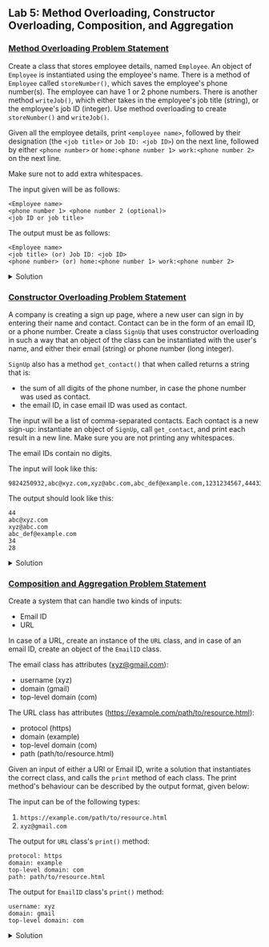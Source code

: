 ## Lab 5: Method Overloading, Constructor Overloading, Composition, and Aggregation

### [Method Overloading Problem Statement](https://www.hackerrank.com/contests/ooadj-lab-week-5/challenges/method-overloading-ooadj)

Create a class that stores employee details, named `Employee`. An object of `Employee` is instantiated using the employee's name.
There is a method of `Employee` called `storeNumber()`, which saves the employee's phone number(s).
The employee can have 1 or 2 phone numbers.
There is another method `writeJob()`, which either takes in the employee's job title (string), or the employee's job ID (integer).
Use method overloading to create `storeNumber()` and `writeJob()`.

Given all the employee details, print `<employee name>`, followed by their designation (the `<job title>` or `Job ID: <job ID>`) on the next line, followed by either `<phone number>` or `home:<phone number 1> work:<phone number 2>` on the next line.

Make sure not to add extra whitespaces.

The input given will be as follows:
```
<Employee name>
<phone number 1> <phone number 2 (optional)>
<job ID or job title>
```

The output must be as follows:
```
<Employee name>
<job title> (or) Job ID: <job ID>
<phone number> (or) home:<phone number 1> work:<phone number 2>
```

<details><summary>Solution</summary>

### Code

```java
import java.io.*;
import java.util.*;
import java.text.*;
import java.math.*;
import java.util.regex.*;

class SignUp {
    String email = "";
    long phone_num = -1;
    
    SignUp(String contact) {
        this.email = contact;
    }
    SignUp(long contact) {
        this.phone_num = contact;
    }
    String get_contact() {
        if(this.phone_num == -1) {
            return this.email;
        }
        else {
            long sum;
            for(sum=0; this.phone_num!=0; this.phone_num=this.phone_num/10) {  
                sum = sum + this.phone_num % 10;
            }
            return Long.toString(sum);
        }
    }
}

public class Solution {
    public static void main(String[] args) {
        /* Enter your code here. Read input from STDIN. Print output to STDOUT. Your class should be named Solution. */
        Scanner s = new Scanner(System.in);
        String input = s.nextLine();
        s.close();
        String[] contacts = input.split(",");
        for(String c: contacts) {
            if(c.contains("@")) {
                SignUp x = new SignUp(c);
                System.out.println(x.get_contact());
            }
            else {
                SignUp x = new SignUp(Long.parseLong(c));
                System.out.println(x.get_contact());
            }
        }
    }
}
```

</details>

### [Constructor Overloading Problem Statement](https://www.hackerrank.com/contests/ooadj-lab-week-5/challenges/constructor-overloading-ooadj)

A company is creating a sign up page, where a new user can sign in by entering their name and contact. Contact can be in the form of an email ID, or a phone number. Create a class `SignUp` that uses constructor overloading in such a way that an object of the class can be instantiated with the user's name, and either their email (string) or phone number (long integer).

`SignUp` also has a method `get_contact()` that when called returns a string that is:

- the sum of all digits of the phone number, in case the phone number was used as contact.
- the email ID, in case email ID was used as contact.

The input will be a list of comma-separated contacts. Each contact is a new sign-up: instantiate an object of `SignUp`, call `get_contact`, and print each result in a new line. Make sure you are not printing any whitespaces.

The email IDs contain no digits.

The input will look like this:
```
9824250932,abc@xyz.com,xyz@abc.com,abc_def@example.com,1231234567,4443332221
```

The output should look like this:
```
44
abc@xyz.com
xyz@abc.com
abc_def@example.com
34
28
```

<details><summary>Solution</summary>

### Code

```java
import java.io.*;
import java.util.*;
import java.text.*;
import java.math.*;
import java.util.regex.*;
import java.lang.*;

class Employee {
    String name = "";
    String num = "";
    String job = "";
    Employee(String name) {
        this.name = name;
    }
    void writejob(int id) {
        this.job = "Job ID: " + String.valueOf(id);
    }
    void writejob(String job) {
        this.job = job;
    }
    void writenum(long num) {
        this.num = String.valueOf(num);
    }
    void writenum(long n1, long n2) {
        this.num = "home: " + String.valueOf(n1) + " work: " + String.valueOf(n2);
    }
    void res() {
        System.out.println(this.name);
        System.out.println(this.job);
        System.out.println(this.num);
        
    }
}

public class Solution {
    public static void main(String[] args) {
        /* Enter your code here. Read input from STDIN. Print output to STDOUT. Your class should be named Solution. */
        Scanner s = new Scanner(System.in);
        String name = s.nextLine();
        Employee e = new Employee(name);
        String job = s.nextLine();
        if(Character.isDigit(job.charAt(0))) {
            e.writejob(Integer.parseInt(job));
        }
        else {
            e.writejob(job);
        }
        String phno = s.nextLine();
        s.close();
        if(phno.contains(" ")) {
            long num1 = Long.parseLong(phno.split(" ")[0]);
            long num2 = Long.parseLong(phno.split(" ")[1]);
            e.writenum(num1, num2);
        }
        else {
            e.writenum(Long.parseLong(phno));
        }
        e.res();
    }
}
```

</details>

### [Composition and Aggregation Problem Statement](https://www.hackerrank.com/contests/ooadj-lab-week-5/challenges/composition-and-aggregation)

Create a system that can handle two kinds of inputs:

- Email ID
- URL

In case of a URL, create an instance of the `URL` class, and in case of an email ID, create an object of the `EmailID` class.

The email class has attributes (xyz@gmail.com):

- username (xyz)
- domain (gmail)
- top-level domain (com)

The URL class has attributes (https://example.com/path/to/resource.html):

- protocol (https)
- domain (example)
- top-level domain (com)
- path (path/to/resource.html)

Given an input of either a URl or Email ID, write a solution that instantiates the correct class, and calls the `print` method of each class. The print method's behaviour can be described by the output format, given below:

The input can be of the following types:

1. `https://example.com/path/to/resource.html`
2. `xyz@gmail.com`

The output for `URL` class's `print()` method:

```
protocol: https
domain: example
top-level domain: com
path: path/to/resource.html
```

The output for `EmailID` class's `print()` method:

```
username: xyz
domain: gmail
top-level domain: com
```

<details><summary>Solution</summary>

### Code

```java
import java.io.*;
import java.util.*;
import java.text.*;
import java.math.*;
import java.util.regex.*;

class EmailID {
    String username = "";
    String domain = "";
    String tld = "";
    
    EmailID(String email) {
        this.username = email.split("@")[0];
        this.domain = email.split("@")[1].split("[.]")[0];
        this.tld = email.split("@")[1].split("[.]")[1];
    }
    
    void print() {
        System.out.println("username: " + this.username);
        System.out.println("domain: " + this.domain);
        System.out.println("tld: " + this.tld);
    }
}

class URL {
    String protocol = "";
    String domain = "";
    String tld = "";
    String path = "";
    
    URL(String url) {
        this.protocol = url.split("://")[0];
        this.domain = url.split("://", 2)[1].split("[.]")[0];
        this.tld = url.split("://")[1].split("[.]", 2)[1].split("/", 2)[0];
        this.path = url.split("://")[1].split("[.]", 2)[1].split("/", 2)[1];
    }
    
    void print() {
        System.out.println("protocol: " + this.protocol);
        System.out.println("domain: " + this.domain);
        System.out.println("tld: " + this.tld);
        System.out.println("path: " + this.path);
    }
}

class Handler {
    EmailID email = null;
    URL url = null;
    Boolean is_url = false;
    
    Handler(String x) {
        if(x.contains("@")) {
            this.email = new EmailID(x);
        }
        else {
            this.url = new URL(x);
            this.is_url = true;
        }
    }
    
    void print() {
        if(this.is_url) {
            this.url.print();
        }
        else {
            this.email.print();
        }
    }
}

public class Solution {
    public static void main(String[] args) {
        /* Enter your code here. Read input from STDIN. Print output to STDOUT. Your class should be named Solution. */
        Scanner s = new Scanner(System.in);
        String x = s.nextLine();
        s.close();
        Handler sys = new Handler(x);
        sys.print();
    }
}
```

</details>
